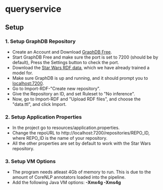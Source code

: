 # queryservice

## Setup

### 1. Setup GraphDB Repository
* Create an Account and Download [GraphDB Free](https://www.ontotext.com/products/graphdb/graphdb-free/).
* Start GraphDB Free and make sure the port is set to 7200 (should be by default), Press the Settings button to check the port.
* Download the [Star Wars RDF data](https://swapi-blog-post.s3-eu-west-1.amazonaws.com/data.ttl), which we have already trained a model for.
* Make sure GraphDB is up and running, and it should prompt you to [localhost:7200](localhost:7200).
* Go to Import-RDF-"Create new repository".
* Give the Repository an ID, and set Ruleset to "No inference".
* Now, go to Import-RDF and "Upload RDF files", and choose the "data.ttl", and click Import.

### 2. Setup Application Properties
* In the project go to resources/application.properties.
* Change the repoURL to http://localhost:7200/repositories/REPO_ID, where REPO_ID is the name of your repository.
* All the other properties are set by default to work with the Star Wars repository.

### 3. Setup VM Options
* The program needs atleast 4Gb of memory to run. This is due to the amount of CoreNLP annotators loaded into the pipeline.
* Add the following Java VM options: **-Xmx4g -Xms4g**


